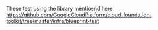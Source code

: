 These test using the library mentioend here https://github.com/GoogleCloudPlatform/cloud-foundation-toolkit/tree/master/infra/blueprint-test
